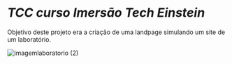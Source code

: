 # *TCC curso Imersão Tech Einstein*
Objetivo deste projeto era a criação de uma landpage simulando um site de um laboratório.


![imagemlaboratorio (2)](https://user-images.githubusercontent.com/103510713/204036663-47144045-8086-46ba-a456-3ceee6e08b95.png)
